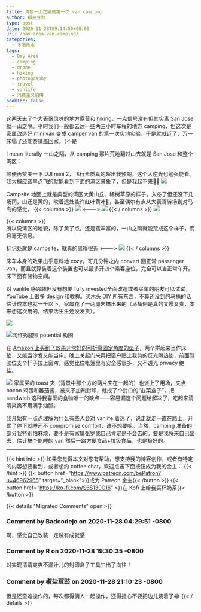 ```yaml
---
title: 湾区一山之隔的第一次 van camping
author: 椒盐豆豉
type: post
date: 2020-11-28T09:14:50+00:00
url: /bay-area-van-camping/
categories:
  - 多喝热水
tags:
  - Bay Area
  - camping
  - drone
  - hiking
  - photography
  - travel
  - vanlife
  - 消费主义陷阱
bookToc: false
---
```

这两天去了个大表哥风味的地方露营和 hiking，一点信号没有但其实离 San Jose 就一山之隔。平时我们一般都去远一些两三小时车程的地方 camping，但这次是家属改造好 mini van 变成 camper van 的第一次实地实验，于是就就近了，万一床塌了还能卷铺盖回家。（不是

I mean literally 一山之隔，从 camping 那片荒地翻过山去就是 San Jose 和整个湾区：

顺便再赞美一下 DJI mini 2，飞行素质真的超出我预期。这个大逆光也勉强能看。我大概应该早点飞的就能看到下面的湾区景象了，但是我起不来🤷‍♂️
![](https://media.douchi.space/douchi/media_attachments/files/110/455/846/405/593/325/original/264651ba9de96a8d.png)

Campsite 地面上就是典型的湾区大黄山丘、稀树草原的样子。入冬了但还没下几场雨，山还是黄的，映着远处些许红叶黄叶🍁，甚至偶尔有点从大表哥转场到对马岛的感觉。
{{< columns >}}
![](https://media.douchi.space/douchi/media_attachments/files/110/455/848/477/558/003/original/6986bae0c0b783a9.png)
<--->
![](https://media.douchi.space/douchi/media_attachments/files/110/455/851/375/795/313/original/ffea40f2e9a98e37.png)
{{< / columns >}}
![](https://media.douchi.space/douchi/media_attachments/files/110/455/046/476/044/155/original/b05398375af6ad66.png)

{{< columns >}}  
所以说湾区的地貌，除了黄了点，还是蛮丰富的，一山之隔就能荒成这个样子，而且毫无信号。

标记处就是 campsite，就真的离得很近
<--->
![](https://media.douchi.space/douchi/media_attachments/files/110/455/857/062/107/785/original/d4aee8215426eac6.png)
{{< / columns >}}

床车本身的效果出乎意料地 cozy。可几分钟之内 convert 回正常 passenger van，而且就算装着这个装置也可以最多开四个乘客座位，完全可以当正常车开。床下面有储物空间。

对 vanlife 感兴趣但没有想要 fully invested全面改造或者买车的朋友可以试试，YouTube 上很多 design 和教程。买木头 DIY 所有东西，不算还没到的马桶的话估计成本也就一千以下，家属花了一两周末搞出来的（马桶倒是真的又慢又贵，本来想这次用的，结果活生生还没发货）。

![](https://media.douchi.space/douchi/media_attachments/files/110/455/073/689/307/161/original/1ca74a11d5941582.png)

![网红秀腿照 potential 构图](https://media.douchi.space/douchi/media_attachments/files/110/453/062/462/670/627/original/f304daab7ece770a.png)

在 [Amazon 上买到了效果非常好的可折叠固定角度的垫子](https://amzn.to/38Wyz3w)，两个拼起来当作床垫，又能当沙发又能当床。晚上关起门来再把窗户贴上我剪的反光隔热垫，前面驾驶位支个杆子拉上窗帘，感觉比住帐篷里有安全感很多，又不透光 privacy 绝佳。

![](https://media.douchi.space/douchi/media_attachments/files/110/455/867/178/267/411/original/f2240b401c5b9ea4.png)
家属买的 toast 夹（背景中那个方的两片夹在一起的）也派上了用场，夹点 bacon 鸡蛋和蕃茄酱，被夹子加热封印，就成了个封口的“韭菜盒子”，把 sandwich 这种我喜爱的食物唯一的缺点——容易漏这个问题给解决了，吃起来清清爽爽不用满手油腻。

我开始有一点点理解为什么有些人会对 vanlife 着迷了，说走就走一直在路上，开累了停下就睡还不 compromise comfort，谁不想要呢。当然，camping 准备的部分我特别怕麻烦，要不是有家属张罗我自己肯定是不会去的。要是我将来自己出去，估计搞个能睡的 van 然后一路方便食品+垃圾食品，也是极好的。

---
{{< hint info >}}
如果您觉得本文对您有帮助，想支持我的博客创作，或者有特定的内容想要看到，或者想约 coffee chat，欢迎点击下面按钮成为我的金主：
{{< /hint >}}
{{< button href="https://www.patreon.com/bePatron?u=46962965" target="_blank">}}成为 Patreon 金主{{< /button >}}
{{< button href="https://ko-fi.com/S6S130C16" >}}在 Kofi 上给我买杯奶茶{{< /button >}}

{{< details "Migrated Comments" open >}}

### Comment by Badcodejo on 2020-11-28 04:29:51 -0800
啊，感觉自己改装一定贼有成就感

### Comment by R on 2020-11-28 19:30:35 -0800
对实现清清爽爽不漏汁儿的封印盒子工具生出了向往！

### Comment by 椒盐豆豉 on 2020-11-28 21:10:23 -0800
但是还蛮难操作的，每次都得俩人一起操作，还得担心不要把边儿烧着了😂
{{< / details >}}